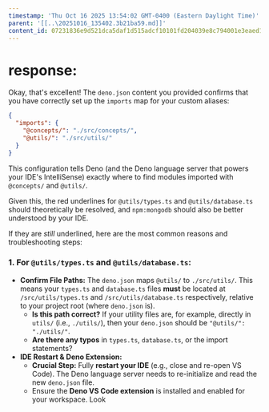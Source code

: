 ```yaml
---
timestamp: 'Thu Oct 16 2025 13:54:02 GMT-0400 (Eastern Daylight Time)'
parent: '[[..\20251016_135402.3b21ba59.md]]'
content_id: 07231836e9d521dca5daf1d515adcf10101fd204039e8c794001e3eaed14d295
---
```


# response:

Okay, that's excellent! The `deno.json` content you provided confirms that you have correctly set up the `imports` map for your custom aliases:

```json
{
  "imports": {
    "@concepts/": "./src/concepts/",
    "@utils/": "./src/utils/"
  }
}
```

This configuration tells Deno (and the Deno language server that powers your IDE's IntelliSense) exactly where to find modules imported with `@concepts/` and `@utils/`.

Given this, the red underlines for `@utils/types.ts` and `@utils/database.ts` should theoretically be resolved, and `npm:mongodb` should also be better understood by your IDE.

If they are *still* underlined, here are the most common reasons and troubleshooting steps:

### 1. For `@utils/types.ts` and `@utils/database.ts`:

* **Confirm File Paths:** The `deno.json` maps `@utils/` to `./src/utils/`. This means your `types.ts` and `database.ts` files **must** be located at `/src/utils/types.ts` and `/src/utils/database.ts` respectively, relative to your project root (where `deno.json` is).
  * **Is this path correct?** If your utility files are, for example, directly in `utils/` (i.e., `./utils/`), then your `deno.json` should be `"@utils/": "./utils/"`.
  * **Are there any typos** in `types.ts`, `database.ts`, or the import statements?
* **IDE Restart & Deno Extension:**
  * **Crucial Step:** Fully **restart your IDE** (e.g., close and re-open VS Code). The Deno language server needs to re-initialize and read the new `deno.json` file.
  * Ensure the **Deno VS Code extension** is installed and enabled for your workspace. Look
